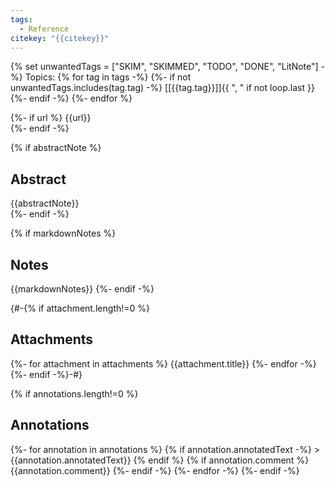 ```yaml
---
tags:
  - Reference
citekey: "{{citekey}}"
---
```

{% set unwantedTags = ["SKIM", "SKIMMED", "TODO", "DONE", "LitNote"] -%}
Topics: {% for tag in tags -%}
		{%- if not unwantedTags.includes(tag.tag) -%}
		[[{{tag.tag}}]]{{ ", " if not loop.last }}
		{%- endif -%}
	{%- endfor %}
	
{%- if url %}
{{url}}  
{%- endif -%}

{% if abstractNote %}
## Abstract  
{{abstractNote}}  
{%- endif -%}

{% if markdownNotes %}
## Notes
{{markdownNotes}}
{%- endif -%}

{#-{% if attachment.length!=0 %}
## Attachments
{%- for attachment in attachments %}
{{attachment.title}}
{%- endfor -%}
{%- endif -%}-#}

{% if annotations.length!=0 %}
## Annotations  
{%- for annotation in annotations %}
{% if annotation.annotatedText -%}
	> {{annotation.annotatedText}}
	{% endif %}
	{% if annotation.comment %}
	{{annotation.comment}}
{%- endif -%}
{%- endfor -%}
{%- endif -%}
